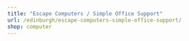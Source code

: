 ```yaml
---
title: "Escape Computers / Simple Office Support"
url: /edinburgh/escape-computers-simple-office-support/
shop: computer
---
```

